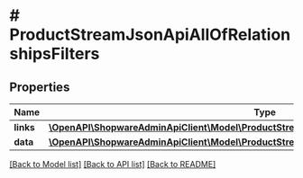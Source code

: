 # # ProductStreamJsonApiAllOfRelationshipsFilters

## Properties

Name | Type | Description | Notes
------------ | ------------- | ------------- | -------------
**links** | [**\OpenAPI\ShopwareAdminApiClient\Model\ProductStreamJsonApiAllOfRelationshipsFiltersLinks**](ProductStreamJsonApiAllOfRelationshipsFiltersLinks.md) |  | [optional]
**data** | [**\OpenAPI\ShopwareAdminApiClient\Model\ProductStreamJsonApiAllOfRelationshipsFiltersData[]**](ProductStreamJsonApiAllOfRelationshipsFiltersData.md) |  | [optional]

[[Back to Model list]](../../README.md#models) [[Back to API list]](../../README.md#endpoints) [[Back to README]](../../README.md)
